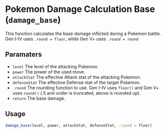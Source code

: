 # Pokemon Damage Calculation Base (`damage_base`)

This function calculates the base damage inflicted during a Pokemon battle.
Gen I-IV uses `.round = floor`, while Gen V+ uses `.round = round`

## Paramaters
 - `level` The level of the attacking Pokemon.
 - `power` The power of the used move.
 - `attackStat` The effective Attack stat of the attacking Pokemon.
 - `defenseStat` The effective Defense stat of the target Pokemon.
 - `.round` The rounding function to use. Gen I-IV uses `floor()`
and Gen V+ uses `round()` (.5 and under is truncated, above is rounded up).
 - `return` The base damage.

## Usage
```r
damage_base(level, power, attackStat, defenseStat, .round = floor)
```